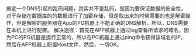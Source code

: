 搞定一个DNS引起的乱码问题，其实并不是乱码，是因为要保证数据的安全性，对于存储在数据库的的数据进行了加密存储，但是取出来的时候需要的也是解密操作，但是解密的服务器在App的PG机器上不能正确的DNS解析，所以，DNS需要在本机上进行配置。
解决途径：首先在APP机器上通过log查看所请求的域名，因为PC的PG机器是运行正常的，所以在PC机器上通过ping命令获得该域名的IP，然后在APP机器上配置Host文件，然后，一切OK。